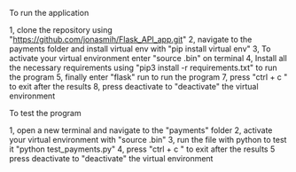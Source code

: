 To run the application

1, clone the repository using "https://github.com/jonasmih/Flask_API_app.git"
2,  navigate to the payments folder and install virtual env with "pip install virtual env"
3, To activate your virtual environment enter "source .bin" on terminal 
4, Install all the necessary requirements using "pip3 install -r    requirements.txt" to run the program
5, finally enter "flask" run to run the program
7, press "ctrl + c " to exit after the results
8,  press deactivate to "deactivate" the virtual environment


To test the program

1, open a new terminal and navigate to the "payments" folder
2, activate your virtual environment with "source .bin"
3, run the file with python to test it "python test_payments.py"
4, press "ctrl + c " to exit after the results
5  press deactivate to "deactivate" the virtual environment